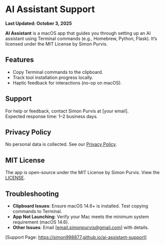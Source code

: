 # AI Assistant Support

**Last Updated: October 3, 2025**

**AI Assistant** is a macOS app that guides you through setting up an AI assistant using Terminal commands (e.g., Homebrew, Python, Flask). It’s licensed under the MIT License by Simon Purvis.

## Features
- Copy Terminal commands to the clipboard.
- Track tool installation progress locally.
- Haptic feedback for interactions (no-op on macOS).

## Support
For help or feedback, contact Simon Purvis at [your email].  
Expected response time: 1–2 business days.

## Privacy Policy
No personal data is collected. See our [Privacy Policy](https://github.com/simon998877/privacy-policy).

## MIT License
The app is open-source under the MIT License by Simon Purvis. View the [LICENSE](https://simon998877.github.io/ai-assistant-support/LICENSE.txt).

## Troubleshooting
- **Clipboard Issues**: Ensure macOS 14.6+ is installed. Test copying commands to Terminal.
- **App Not Launching**: Verify your Mac meets the minimum system requirement (macOS 14.6).
- **Other Issues**: Email [email.simonpurvis@gmail.com] with details.

[Support Page: https://simon998877.github.io/ai-assistant-support]
